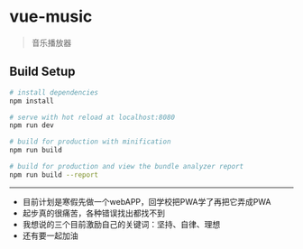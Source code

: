 # vue-music

> 音乐播放器

## Build Setup

``` bash
# install dependencies
npm install

# serve with hot reload at localhost:8080
npm run dev

# build for production with minification
npm run build

# build for production and view the bundle analyzer report
npm run build --report
```

---

+ 目前计划是寒假先做一个webAPP，回学校把PWA学了再把它弄成PWA
+ 起步真的很痛苦，各种错误找出都找不到
+ 我想说的三个目前激励自己的关键词：坚持、自律、理想
+ 还有要一起加油